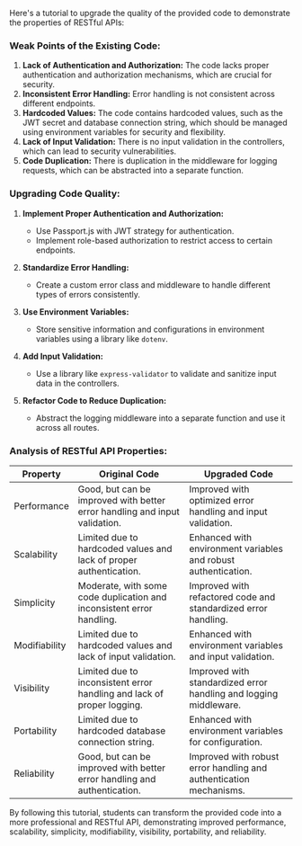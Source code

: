 Here's a tutorial to upgrade the quality of the provided code to demonstrate the properties of RESTful APIs:

### Weak Points of the Existing Code:

1. **Lack of Authentication and Authorization:** The code lacks proper authentication and authorization mechanisms, which are crucial for security.
2. **Inconsistent Error Handling:** Error handling is not consistent across different endpoints.
3. **Hardcoded Values:** The code contains hardcoded values, such as the JWT secret and database connection string, which should be managed using environment variables for security and flexibility.
4. **Lack of Input Validation:** There is no input validation in the controllers, which can lead to security vulnerabilities.
5. **Code Duplication:** There is duplication in the middleware for logging requests, which can be abstracted into a separate function.

### Upgrading Code Quality:

1. **Implement Proper Authentication and Authorization:**
   - Use Passport.js with JWT strategy for authentication.
   - Implement role-based authorization to restrict access to certain endpoints.

2. **Standardize Error Handling:**
   - Create a custom error class and middleware to handle different types of errors consistently.

3. **Use Environment Variables:**
   - Store sensitive information and configurations in environment variables using a library like `dotenv`.

4. **Add Input Validation:**
   - Use a library like `express-validator` to validate and sanitize input data in the controllers.

5. **Refactor Code to Reduce Duplication:**
   - Abstract the logging middleware into a separate function and use it across all routes.

### Analysis of RESTful API Properties:

| Property        | Original Code                       | Upgraded Code                         |
|-----------------|-------------------------------------|---------------------------------------|
| Performance     | Good, but can be improved with better error handling and input validation. | Improved with optimized error handling and input validation. |
| Scalability     | Limited due to hardcoded values and lack of proper authentication. | Enhanced with environment variables and robust authentication. |
| Simplicity      | Moderate, with some code duplication and inconsistent error handling. | Improved with refactored code and standardized error handling. |
| Modifiability   | Limited due to hardcoded values and lack of input validation. | Enhanced with environment variables and input validation. |
| Visibility      | Limited due to inconsistent error handling and lack of proper logging. | Improved with standardized error handling and logging middleware. |
| Portability     | Limited due to hardcoded database connection string. | Enhanced with environment variables for configuration. |
| Reliability     | Good, but can be improved with better error handling and authentication. | Improved with robust error handling and authentication mechanisms. |

By following this tutorial, students can transform the provided code into a more professional and RESTful API, demonstrating improved performance, scalability, simplicity, modifiability, visibility, portability, and reliability.
